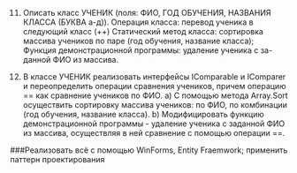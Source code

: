 11.	Описать класс УЧЕНИК (поля: ФИО, ГОД ОБУЧЕНИЯ, НАЗВАНИЯ КЛАССА (БУКВА a-д)). 
Операция класса: перевод ученика в следующий класс (++)
Статический метод класса: сортировка массива учеников по паре (год обучения, название класса);
Функция демонстрационной программы: удаление ученика с за-данной ФИО из массива.

23.	В классе УЧЕНИК реализовать интерфейсы IComparable и IComparer и переопределить операции сравнения учеников, причем операцию == как сравнение учеников по ФИО. 
a)	С помощью метода Array.Sort осуществить сортировку массива учеников: по ФИО, по комбинации (год обучения, название класса). 
b)	Модифицировать функцию демонстрационной программы -  удаление ученика с заданной ФИО из массива, осуществляя в ней сравнение с помощью операции ==.

###Реализовать всё с помощью WinForms, Entity Fraemwork; применить паттерн проектирования

